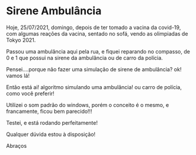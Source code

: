 # Sirene Ambulância

Hoje, 25/07/2021, domingo, depois de ter tomado a vacina da covid-19, com algumas reações da vacina, sentado no sofá, vendo as olimpiadas de Tokyo 2021.

Passou uma ambulância aqui pela rua, e fiquei reparando no compasso, de 0 e 1 que possui na sirene da ambulância ou de carro da polícia.

Pensei....porque não fazer uma simulação de sirene de ambulância? ok! vamos lá!

Então está ai! algoritmo simulando uma ambulância! ou carro de polícia, como você preferir!

Utilizei o som padrão do windows, porém o conceito é o mesmo, e francamente, ficou bem parecido!!!

Testei, e está rodando perfeitamente!

Qualquer dúvida estou à disposição!

Abraços
